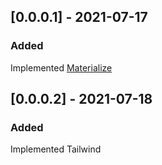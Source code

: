 ## [0.0.0.1] - 2021-07-17
### Added
Implemented [Materialize](https://materializecss.com/)

## [0.0.0.2] - 2021-07-18
### Added
Implemented Tailwind




<!-- guide https://keepachangelog.com/en/1.0.0/ -->